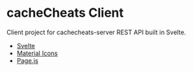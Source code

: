 # cacheCheats Client

Client project for cachecheats-server REST API built in Svelte.

- [Svelte](https://svelte.dev/)
- [Material Icons](https://fonts.google.com/icons?icon.style=Rounded&icon.query=map)
- [Page.js](https://visionmedia.github.io/page.js/)

